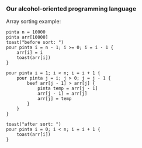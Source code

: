 ### Our alcohol-oriented programming language

Array sorting example:
```
pinta n = 10000
pinta arr[10000]
toast("before sort: ")
pour pinta i = n - 1; i >= 0; i = i - 1 {
    arr[i] = i
    toast(arr[i])
}

pour pinta i = 1; i < n; i = i + 1 {
    pour pinta j = i; j > 0; j = j - 1 {
        beef arr[j - 1] > arr[j] {
            pinta temp = arr[j - 1]
            arr[j - 1] = arr[j]
            arr[j] = temp
        }
    }
}

toast("after sort: ")
pour pinta i = 0; i < n; i = i + 1 {
    toast(arr[i])
}
```
